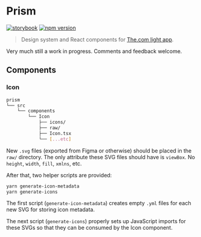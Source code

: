 # Prism

[![storybook](https://shields.io/badge/storybook-white?logo=storybook&style=flat)](https://thecom.netlify.com) [![npm version](https://img.shields.io/npm/v/@the.com/prism.svg?label=@the.com/prism)](https://www.npmjs.com/package/@the.com/prism)

> Design system and React components for [The.com light app](https://app.the.com).

Very much still a work in progress. Comments and feedback welcome.

## Components

### Icon

```sh
prism
└── src
    └── components
	    └── Icon
		    ├── icons/
			├── raw/
			├── Icon.tsx
			└── [...etc]
```

New `.svg` files (exported from Figma or otherwise) should be placed in the `raw/` directory. The only attribute these SVG files should have is `viewBox`. No `height`, `width`, `fill`, `xmlns`, etc.

After that, two helper scripts are provided:

```sh
yarn generate-icon-metadata
yarn generate-icons
```

The first script (`generate-icon-metadata`) creates empty `.yml` files for each new SVG for storing icon metadata.

The next script (`generate-icons`) properly sets up JavaScript imports for these SVGs so that they can be consumed by the Icon component.
